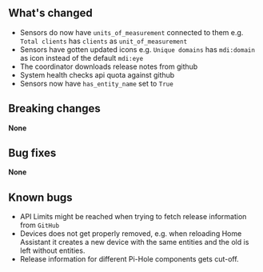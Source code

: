 ## What's changed
- Sensors do now have `units_of_measurement` connected to them e.g. `Total clients` has `clients` as `unit_of_measurement`
- Sensors have gotten updated icons e.g. `Unique domains` has `mdi:domain` as icon instead of the default `mdi:eye`
- The coordinator downloads release notes from github
- System health checks api quota against github
- Sensors now have `has_entity_name` set to `True`

## Breaking changes
**None**

## Bug fixes
**None**

## Known bugs
- API Limits might be reached when trying to fetch release information from `GitHub`
- Devices does not get properly removed, e.g. when reloading Home Assistant it creates a new device with the same entities and the old is left without entities.
- Release information for different Pi-Hole components gets cut-off.
